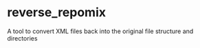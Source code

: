 # reverse_repomix
A tool to convert XML files back into the original file structure and directories
